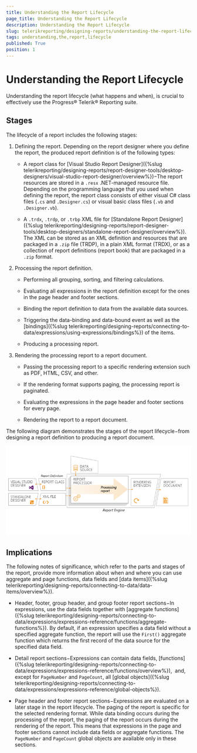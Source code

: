 ```yaml
---
title: Understanding the Report Lifecycle
page_title: Understanding the Report Lifecycle 
description: Understanding the Report Lifecycle
slug: telerikreporting/designing-reports/understanding-the-report-lifecycle
tags: understanding,the,report,lifecycle
published: True
position: 1
---
```


# Understanding the Report Lifecycle



Understanding the report lifecycle (what happens and when), is crucial to effectively use the Progress® Telerik® Reporting suite.       

## Stages

The lifecycle of a report includes the following stages:

1. Defining the report. Depending on the report designer where you define the report, the produced report definition is of the following types:             

   + A report class for [Visual Studio Report Designer]({%slug telerikreporting/designing-reports/report-designer-tools/desktop-designers/visual-studio-report-designer/overview%})−The report resources are stored in a `.resx` .NET-managed resource file. Depending on the programming language that you used when defining the report, the report class consists of either visual C# class files (`.cs` and `.Designer.cs`) or visual basic class files (`.vb` and `.Designer.vb`).                 

   + A `.trdx`, `.trdp`, or `.trbp` XML file for [Standalone Report Designer]({%slug telerikreporting/designing-reports/report-designer-tools/desktop-designers/standalone-report-designer/overview%}). The XML can be stored as an XML definition and resources that are packaged in a `.zip` file (TRDP), in a plain XML format (TRDX), or as a collection of report definitions (report book) that are packaged in a `.zip` format.                 

1. Processing the report definition.             

   + Performing all grouping, sorting, and filtering calculations.                 

   + Evaluating all expressions in the report definition except for the ones in the page header and footer sections.                 

   + Binding the report definition to data from the available data sources.                 

   + Triggering the data-binding and data-bound event as well as the [bindings]({%slug telerikreporting/designing-reports/connecting-to-data/expressions/using-expressions/bindings%}) of the items.                 

   + Producing a processing report.                 

1. Rendering the processing report to a report document.             

   + Passing the processing report to a specific rendering extension such as PDF, HTML, CSV, and other.                 

   + If the rendering format supports paging, the processing report is paginated.                 

   + Evaluating the expressions in the page header and footer sections for every page.                 

   + Rendering the report to a report document.                 

The following diagram demonstrates the stages of the report lifecycle−from designing a report definition to producing a report document.           

  ![](images/reportlifecycle3.png)

## Implications

The following notes of significance, which refer to the parts and stages of the report, provide more information about when and where you can use aggregate and           page functions, data fields and [data items]({%slug telerikreporting/designing-reports/connecting-to-data/data-items/overview%}).         

* Header, footer, group header, and group footer report sections−In expressions, use the data fields               together with [aggregate functions]({%slug telerikreporting/designing-reports/connecting-to-data/expressions/expressions-reference/functions/aggregate-functions%}).               By default, if an expression specifies a data field without a specified aggregate function, the               report will use the `First()` aggregate function               which returns the first record of the data source for the specified data field.             

* Detail report sections−Expressions can contain data fields, [functions]({%slug telerikreporting/designing-reports/connecting-to-data/expressions/expressions-reference/functions/overview%}),                and, except for `PageNumber` and `PageCount`, all               [global objects]({%slug telerikreporting/designing-reports/connecting-to-data/expressions/expressions-reference/global-objects%}).             

* Page header and footer report sections−Expressions are evaluated on a later stage in the report lifecycle.               The paging of the report is specific for the selected rendering format. While data binding occurs during the processing of the report,               the paging of the report occurs during the rendering of the report. This means that expressions in the page and footer sections cannot               include data fields or aggregate functions. The `PageNumber` and `PageCount`               global objects are available only in these sections.             
